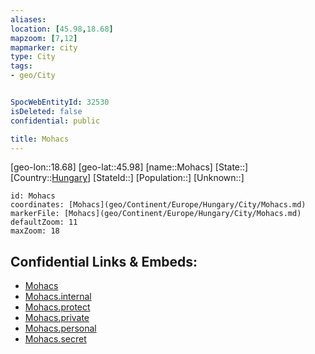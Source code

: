 ```yaml
---
aliases: 
location: [45.98,18.68]
mapzoom: [7,12] 
mapmarker: city 
type: City
tags:
- geo/City


SpocWebEntityId: 32530
isDeleted: false
confidential: public

title: Mohacs
---
```

[geo-lon::18.68]
[geo-lat::45.98]
[name::Mohacs]
[State::]
[Country::[Hungary](geo/Continent/Europe/Hungary.md)]
[StateId::]
[Population::]
[Unknown::]


```leaflet
id: Mohacs
coordinates: [Mohacs](geo/Continent/Europe/Hungary/City/Mohacs.md)
markerFile: [Mohacs](geo/Continent/Europe/Hungary/City/Mohacs.md)
defaultZoom: 11 
maxZoom: 18
```


## Confidential Links & Embeds: 
- [Mohacs](../../../../../../_public/geo/Continent/Europe/Hungary/City/Mohacs.md) 
- [Mohacs.internal](../../../../../../_internal/geo/Continent/Europe/Hungary/City/Mohacs.internal.md) 
- [Mohacs.protect](../../../../../../_protect/geo/Continent/Europe/Hungary/City/Mohacs.protect.md) 
- [Mohacs.private](../../../../../../_private/geo/Continent/Europe/Hungary/City/Mohacs.private.md) 
- [Mohacs.personal](../../../../../../_personal/geo/Continent/Europe/Hungary/City/Mohacs.personal.md) 
- [Mohacs.secret](../../../../../../_secret/geo/Continent/Europe/Hungary/City/Mohacs.secret.md) 
